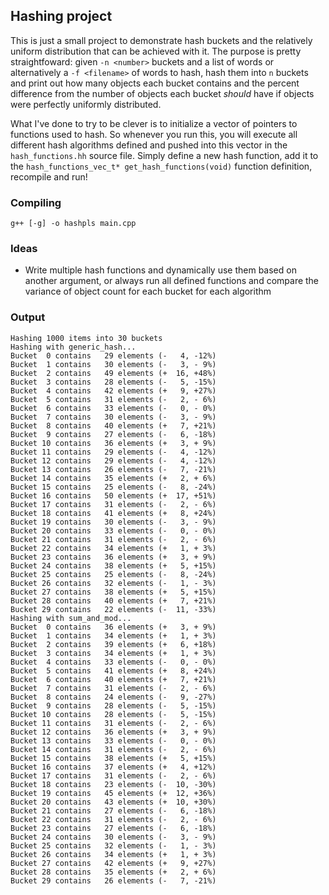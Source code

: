 ## Hashing project

This is just a small project to demonstrate hash buckets and the relatively uniform distribution that can be achieved with it. The purpose is pretty straightfoward: given `-n <number>` buckets and a list of words or alternatively a `-f <filename>` of words to hash, hash them into `n` buckets and print out how many objects each bucket contains and the percent difference from the number of objects each bucket _should_ have if objects were perfectly uniformly distributed.

What I've done to try to be clever is to initialize a vector of pointers to functions used to hash. So whenever you run this, you will execute all different hash algorithms defined and pushed into this vector in the `hash_functions.hh` source file. Simply define a new hash function, add it to the `hash_functions_vec_t* get_hash_functions(void)` function definition, recompile and run!

### Compiling
```shell
g++ [-g] -o hashpls main.cpp 
```

### Ideas

* Write multiple hash functions and dynamically use them based on another argument, or always run all defined functions and compare the variance of object count for each bucket for each algorithm

### Output

```shell
Hashing 1000 items into 30 buckets
Hashing with generic_hash...
Bucket  0 contains   29 elements (-   4, -12%)
Bucket  1 contains   30 elements (-   3, - 9%)
Bucket  2 contains   49 elements (+  16, +48%)
Bucket  3 contains   28 elements (-   5, -15%)
Bucket  4 contains   42 elements (+   9, +27%)
Bucket  5 contains   31 elements (-   2, - 6%)
Bucket  6 contains   33 elements (-   0, - 0%)
Bucket  7 contains   30 elements (-   3, - 9%)
Bucket  8 contains   40 elements (+   7, +21%)
Bucket  9 contains   27 elements (-   6, -18%)
Bucket 10 contains   36 elements (+   3, + 9%)
Bucket 11 contains   29 elements (-   4, -12%)
Bucket 12 contains   29 elements (-   4, -12%)
Bucket 13 contains   26 elements (-   7, -21%)
Bucket 14 contains   35 elements (+   2, + 6%)
Bucket 15 contains   25 elements (-   8, -24%)
Bucket 16 contains   50 elements (+  17, +51%)
Bucket 17 contains   31 elements (-   2, - 6%)
Bucket 18 contains   41 elements (+   8, +24%)
Bucket 19 contains   30 elements (-   3, - 9%)
Bucket 20 contains   33 elements (-   0, - 0%)
Bucket 21 contains   31 elements (-   2, - 6%)
Bucket 22 contains   34 elements (+   1, + 3%)
Bucket 23 contains   36 elements (+   3, + 9%)
Bucket 24 contains   38 elements (+   5, +15%)
Bucket 25 contains   25 elements (-   8, -24%)
Bucket 26 contains   32 elements (-   1, - 3%)
Bucket 27 contains   38 elements (+   5, +15%)
Bucket 28 contains   40 elements (+   7, +21%)
Bucket 29 contains   22 elements (-  11, -33%)
Hashing with sum_and_mod...
Bucket  0 contains   36 elements (+   3, + 9%)
Bucket  1 contains   34 elements (+   1, + 3%)
Bucket  2 contains   39 elements (+   6, +18%)
Bucket  3 contains   34 elements (+   1, + 3%)
Bucket  4 contains   33 elements (-   0, - 0%)
Bucket  5 contains   41 elements (+   8, +24%)
Bucket  6 contains   40 elements (+   7, +21%)
Bucket  7 contains   31 elements (-   2, - 6%)
Bucket  8 contains   24 elements (-   9, -27%)
Bucket  9 contains   28 elements (-   5, -15%)
Bucket 10 contains   28 elements (-   5, -15%)
Bucket 11 contains   31 elements (-   2, - 6%)
Bucket 12 contains   36 elements (+   3, + 9%)
Bucket 13 contains   33 elements (-   0, - 0%)
Bucket 14 contains   31 elements (-   2, - 6%)
Bucket 15 contains   38 elements (+   5, +15%)
Bucket 16 contains   37 elements (+   4, +12%)
Bucket 17 contains   31 elements (-   2, - 6%)
Bucket 18 contains   23 elements (-  10, -30%)
Bucket 19 contains   45 elements (+  12, +36%)
Bucket 20 contains   43 elements (+  10, +30%)
Bucket 21 contains   27 elements (-   6, -18%)
Bucket 22 contains   31 elements (-   2, - 6%)
Bucket 23 contains   27 elements (-   6, -18%)
Bucket 24 contains   30 elements (-   3, - 9%)
Bucket 25 contains   32 elements (-   1, - 3%)
Bucket 26 contains   34 elements (+   1, + 3%)
Bucket 27 contains   42 elements (+   9, +27%)
Bucket 28 contains   35 elements (+   2, + 6%)
Bucket 29 contains   26 elements (-   7, -21%)
```
